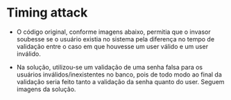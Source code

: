 # Timing attack

<ul>
    <li>O código original, conforme imagens abaixo, permitia que o invasor soubesse se o usuário existia no sistema pela diferença no tempo de validação entre o caso em que houvesse um user válido e um user inválido.</li>
</ul>

<ul>
    <li>Na solução, utilizou-se um validação de uma senha falsa para os usuários inválidos/inexistentes no banco, pois de todo modo ao final da validação seria feito tanto a validação da senha quanto do user. Seguem imagens da solução.</li>
</ul>